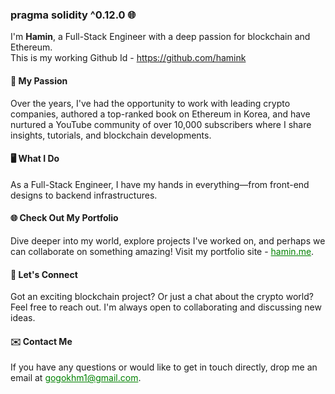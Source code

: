 ### pragma solidity ^0.12.0 🌐

I'm **Hamin**, a Full-Stack Engineer with a deep passion for blockchain and Ethereum. 
<br/>
This is my working Github Id - [<a href="https://github.com/hamink" target="_blank">https://github.com/hamink</a>](https://github.com/hamink)

#### 🚀 My Passion
Over the years, I've had the opportunity to work with leading crypto companies, authored a top-ranked book on Ethereum in Korea, and have nurtured a YouTube community of over 10,000 subscribers where I share insights, tutorials, and blockchain developments.

#### 🖥️ What I Do
As a Full-Stack Engineer, I have my hands in everything—from front-end designs to backend infrastructures.

#### 🌐 Check Out My Portfolio
Dive deeper into my world, explore projects I've worked on, and perhaps we can collaborate on something amazing! Visit my portfolio site - [<a href="https://hamin.me" target="_blank" style="color: green;">hamin.me</a>](https://hamin.me).

#### 🤝 Let's Connect
Got an exciting blockchain project? Or just a chat about the crypto world? Feel free to reach out. I'm always open to collaborating and discussing new ideas.

#### ✉️ Contact Me
If you have any questions or would like to get in touch directly, drop me an email at [<a href="mailto:gogokhm1@gmail.com" target="_blank" style="color: green;">gogokhm1@gmail.com</a>](mailto:gogokhm1@gmail.com).
